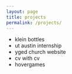 ```yaml
---
layout: page
title: projects
permalink: /projects/
---
```

- klein bottles
- ut austin internship
- yged church website
- cv with cv
- hovergames